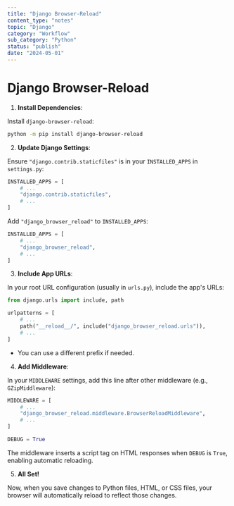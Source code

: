 ```yaml
---
title: "Django Browser-Reload"
content_type: "notes"
topic: "Django"
category: "Workflow"
sub_category: "Python"
status: "publish"
date: "2024-05-01"
---
```


# Django Browser-Reload

1. **Install Dependencies**:

Install `django-browser-reload`:

```bash
python -m pip install django-browser-reload
```

2. **Update Django Settings**:

Ensure `"django.contrib.staticfiles"` is in your `INSTALLED_APPS` in `settings.py`:

```python
INSTALLED_APPS = [
    # ...
    "django.contrib.staticfiles",
    # ...
]
```

Add `"django_browser_reload"` to `INSTALLED_APPS`:

```python
INSTALLED_APPS = [
    # ...
    "django_browser_reload",
    # ...
]
```

3. **Include App URLs**:

In your root URL configuration (usually in `urls.py`), include the app's URLs:

```python
from django.urls import include, path

urlpatterns = [
    # ...
    path("__reload__/", include("django_browser_reload.urls")),
    # ...
]
```

- You can use a different prefix if needed.

4. **Add Middleware**:

In your `MIDDLEWARE` settings, add this line after other middleware (e.g., `GZipMiddleware`):

```python
MIDDLEWARE = [
    # ...
    "django_browser_reload.middleware.BrowserReloadMiddleware",
    # ...
]

DEBUG = True
```

The middleware inserts a script tag on HTML responses when `DEBUG` is `True`, enabling automatic reloading.

5. **All Set!**

Now, when you save changes to Python files, HTML, or CSS files, your browser will automatically reload to reflect those changes.
